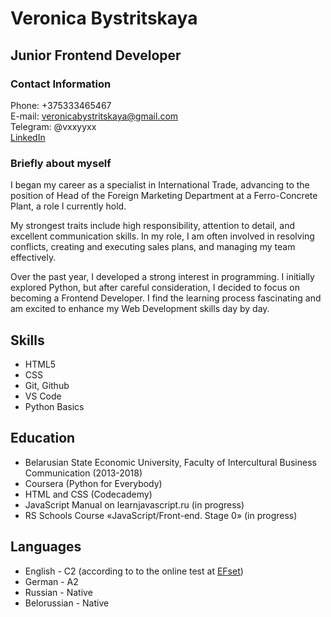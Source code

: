 # Veronica Bystritskaya
## Junior Frontend Developer

### Contact Information
Phone: +375333465467   
E-mail: veronicabystritskaya@gmail.com  
Telegram: @vxxyyxx  
[LinkedIn](https://www.linkedin.com/in/veronica-bystritskaya-2b03a274/)

### Briefly about myself
I began my career as a specialist in International Trade, advancing to the position of Head of the Foreign Marketing Department at a Ferro-Concrete Plant, a role I currently hold. 

My strongest traits include high responsibility, attention to detail, and excellent communication skills. In my role, I am often involved in resolving conflicts, creating and executing sales plans, and managing my team effectively.

Over the past year, I developed a strong interest in programming. I initially explored Python, but after careful consideration, I decided to focus on becoming a Frontend Developer. I find the learning process fascinating and am excited to enhance my Web Development skills day by day.



## Skills
- HTML5
- CSS
- Git, Github
- VS Code
- Python Basics



## Education
- Belarusian State Economic University, Faculty of Intercultural Business Communication (2013-2018)
- Coursera (Python for Everybody)
- HTML and CSS (Codecademy)
- JavaScript Manual on learnjavascript.ru (in progress)
- RS Schools Course «JavaScript/Front-end. Stage 0» (in progress)



## Languages
- English - C2 (according to to the online test at [EFset](www.efset.org))
- German - A2
- Russian - Native
- Belorussian - Native
